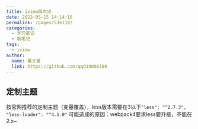 ```yaml
---
title: iview踩坑记
date: 2022-05-15 14:14:16
permalink: /pages/53e118/
categories: 
  - 学习笔记
  - 新笔记
tags: 
  - iview
author: 
  name: 夏天夏
  link: https://github.com/qq919006380
---
```

## 定制主题

按官网推荐的定制主题（变量覆盖），less版本需要在3以下`"less": "^2.7.3", "less-loader": "^4.1.0"`
可能造成的原因：webpack4要求less要升级，不能在2.x~


